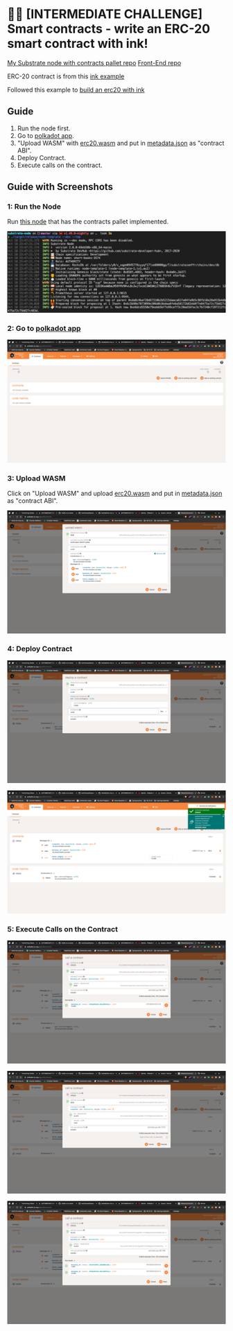 # 🧑‍💻 [INTERMEDIATE CHALLENGE] Smart contracts - write an ERC-20 smart contract with ink!

[My Substrate node with contracts pallet repo](https://github.com/martinloesethjensen/substrate-node)
[Front-End repo](https://github.com/martinloesethjensen/substrate-front-end)

ERC-20 contract is from this [ink example](https://github.com/paritytech/ink/tree/master/examples/erc20)

Followed this example to [build an erc20 with ink](https://substrate.dev/substrate-contracts-workshop/#/2/introduction)

## Guide

1. Run the node first.
2. Go to [polkadot app](https://polkadot.js.org/apps/#/contracts).
3. "Upload WASM" with [erc20.wasm](erc20/target/erc20.wasm) and put in [metadata.json](erc20/target/metadata.json) as "contract ABI".
4. Deploy Contract.
5. Execute calls on the contract.

## Guide with Screenshots

### 1: Run the Node

Run [this node](https://github.com/martinloesethjensen/substrate-node) that has the contracts pallet implemented.

![Running node](screenshots/run-node.png)

### 2: Go to [polkadot app](https://polkadot.js.org/apps/#/contracts)

![Polkadot js](screenshots/go-to-polkadot-js.png)

### 3: Upload WASM

Click on "Upload WASM" and upload [erc20.wasm](erc20/target/erc20.wasm) and put in [metadata.json](erc20/target/metadata.json) as "contract ABI".

![Upload wasm](screenshots/upload-wasm.png)

### 4: Deploy Contract

![Deploy contract picture 1](screenshots/deploy-contract-1.png)

![Deploy contract picture 2](screenshots/deploy-contract-2.png)

### 5: Execute Calls on the Contract

![Balance call on the contract picture 1](screenshots/balance-1.png)

![Transfer call on the contract](screenshots/transfer.png)

![Balance call on the contract picture 2](screenshots/balance-2.png)
